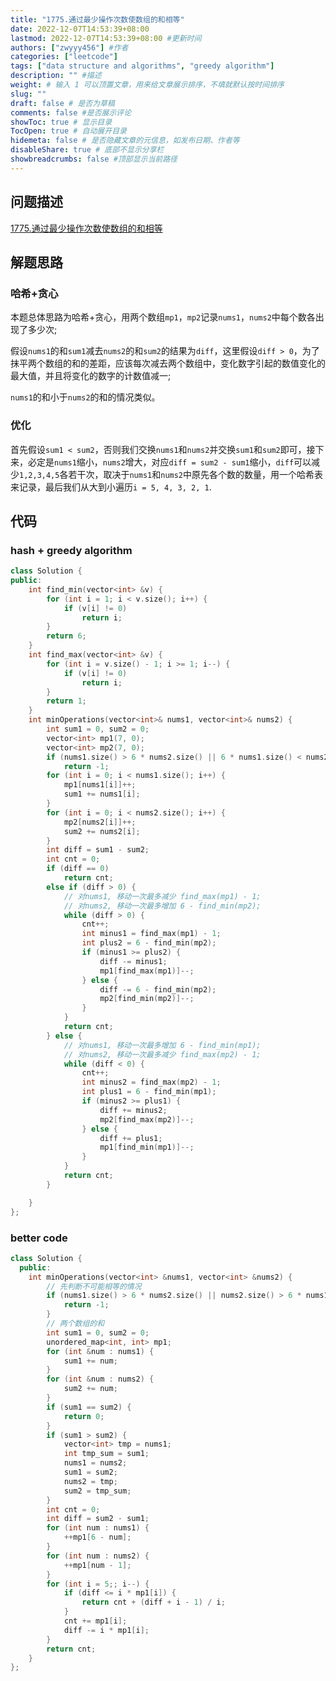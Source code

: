 ```yaml
---
title: "1775.通过最少操作次数使数组的和相等"
date: 2022-12-07T14:53:39+08:00
lastmod: 2022-12-07T14:53:39+08:00 #更新时间
authors: ["zwyyy456"] #作者
categories: ["leetcode"]
tags: ["data structure and algorithms", "greedy algorithm"]
description: "" #描述
weight: # 输入 1 可以顶置文章，用来给文章展示排序，不填就默认按时间排序
slug: ""
draft: false # 是否为草稿
comments: false #是否展示评论
showToc: true # 显示目录
TocOpen: true # 自动展开目录
hidemeta: false # 是否隐藏文章的元信息，如发布日期、作者等
disableShare: true # 底部不显示分享栏
showbreadcrumbs: false #顶部显示当前路径
---
```

## 问题描述
[1775.通过最少操作次数使数组的和相等](https://leetcode.cn/problems/equal-sum-arrays-with-minimum-number-of-operations/)

## 解题思路
### 哈希+贪心
本题总体思路为哈希+贪心，用两个数组`mp1`，`mp2`记录`nums1`，`nums2`中每个数各出现了多少次;

假设`nums1`的和`sum1`减去`nums2`的和`sum2`的结果为`diff`，这里假设`diff > 0`，为了抹平两个数组的和的差距，应该每次减去两个数组中，变化数字引起的数值变化的最大值，并且将变化的数字的计数值减一;

`nums1`的和小于`nums2`的和的情况类似。

### 优化
首先假设`sum1 < sum2`，否则我们交换`nums1`和`nums2`并交换`sum1`和`sum2`即可，接下来，必定是`nums1`缩小，`nums2`增大，对应`diff = sum2 - sum1`缩小，`diff`可以减少`1,2,3,4,5`各若干次，取决于`nums1`和`nums2`中原先各个数的数量，用一个哈希表来记录，最后我们从大到小遍历`i = 5, 4, 3, 2, 1`.


## 代码
### hash + greedy algorithm
```cpp
class Solution {
public:
    int find_min(vector<int> &v) {
        for (int i = 1; i < v.size(); i++) {
            if (v[i] != 0)
                return i;
        }
        return 6;
    }
    int find_max(vector<int> &v) {
        for (int i = v.size() - 1; i >= 1; i--) {
            if (v[i] != 0)
                return i;
        }
        return 1;
    }
    int minOperations(vector<int>& nums1, vector<int>& nums2) {
        int sum1 = 0, sum2 = 0;
        vector<int> mp1(7, 0);
        vector<int> mp2(7, 0);
        if (nums1.size() > 6 * nums2.size() || 6 * nums1.size() < nums2.size())
            return -1;
        for (int i = 0; i < nums1.size(); i++) {
            mp1[nums1[i]]++;
            sum1 += nums1[i];
        }
        for (int i = 0; i < nums2.size(); i++) {
            mp2[nums2[i]]++;
            sum2 += nums2[i];
        }
        int diff = sum1 - sum2;
        int cnt = 0;
        if (diff == 0)
            return cnt;
        else if (diff > 0) {
            // 对nums1, 移动一次最多减少 find_max(mp1) - 1;
            // 对nums2, 移动一次最多增加 6 - find_min(mp2);
            while (diff > 0) {
                cnt++;
                int minus1 = find_max(mp1) - 1;
                int plus2 = 6 - find_min(mp2);
                if (minus1 >= plus2) {
                    diff -= minus1;
                    mp1[find_max(mp1)]--;
                } else {
                    diff -= 6 - find_min(mp2);
                    mp2[find_min(mp2)]--;
                }
            }
            return cnt;
        } else {
            // 对nums1, 移动一次最多增加 6 - find_min(mp1);
            // 对nums2, 移动一次最多减少 find_max(mp2) - 1;
            while (diff < 0) {
                cnt++;
                int minus2 = find_max(mp2) - 1;
                int plus1 = 6 - find_min(mp1);
                if (minus2 >= plus1) {
                    diff += minus2;
                    mp2[find_max(mp2)]--;
                } else {
                    diff += plus1;
                    mp1[find_min(mp1)]--;
                }
            }
            return cnt;                  
        }

    }
};
```

### better code
```cpp
class Solution {
  public:
    int minOperations(vector<int> &nums1, vector<int> &nums2) {
        // 先判断不可能相等的情况
        if (nums1.size() > 6 * nums2.size() || nums2.size() > 6 * nums1.size()) {
            return -1;
        }
        // 两个数组的和
        int sum1 = 0, sum2 = 0;
        unordered_map<int, int> mp1;
        for (int &num : nums1) {
            sum1 += num;
        }
        for (int &num : nums2) {
            sum2 += num;
        }
        if (sum1 == sum2) {
            return 0;
        }
        if (sum1 > sum2) {
            vector<int> tmp = nums1;
            int tmp_sum = sum1;
            nums1 = nums2;
            sum1 = sum2;
            nums2 = tmp;
            sum2 = tmp_sum;
        }
        int cnt = 0;
        int diff = sum2 - sum1;
        for (int num : nums1) {
            ++mp1[6 - num];
        }
        for (int num : nums2) {
            ++mp1[num - 1];
        }
        for (int i = 5;; i--) {
            if (diff <= i * mp1[i]) {
                return cnt + (diff + i - 1) / i;
            }
            cnt += mp1[i];
            diff -= i * mp1[i];
        }
        return cnt;
    }
};
